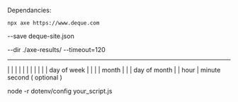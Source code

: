 Dependancies: 

```npx axe https://www.deque.com```

--save deque-site.json

--dir ./axe-results/ --timeout=120


 * * * * * *
  | | | | | |
  | | | | | day of week
  | | | | month
  | | | day of month
  | | hour
  | minute
  second ( optional )


  node -r dotenv/config your_script.js